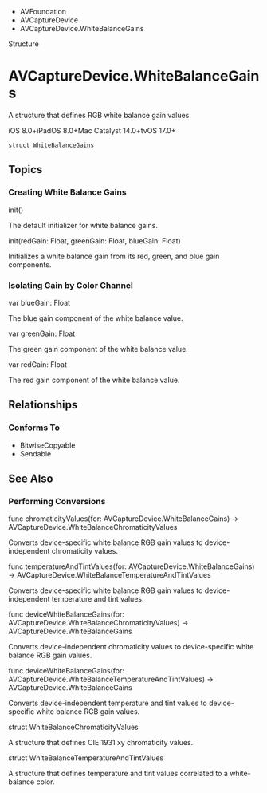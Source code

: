 

- AVFoundation
- AVCaptureDevice
-  AVCaptureDevice.WhiteBalanceGains 

Structure

# AVCaptureDevice.WhiteBalanceGains

A structure that defines RGB white balance gain values.

iOS 8.0+iPadOS 8.0+Mac Catalyst 14.0+tvOS 17.0+

``` source
struct WhiteBalanceGains
```

## Topics

### Creating White Balance Gains

init()

The default initializer for white balance gains.

init(redGain: Float, greenGain: Float, blueGain: Float)

Initializes a white balance gain from its red, green, and blue gain components.

### Isolating Gain by Color Channel

var blueGain: Float

The blue gain component of the white balance value.

var greenGain: Float

The green gain component of the white balance value.

var redGain: Float

The red gain component of the white balance value.

## Relationships

### Conforms To

- BitwiseCopyable
- Sendable

## See Also

### Performing Conversions

func chromaticityValues(for: AVCaptureDevice.WhiteBalanceGains) -> AVCaptureDevice.WhiteBalanceChromaticityValues

Converts device-specific white balance RGB gain values to device-independent chromaticity values.

func temperatureAndTintValues(for: AVCaptureDevice.WhiteBalanceGains) -> AVCaptureDevice.WhiteBalanceTemperatureAndTintValues

Converts device-specific white balance RGB gain values to device-independent temperature and tint values.

func deviceWhiteBalanceGains(for: AVCaptureDevice.WhiteBalanceChromaticityValues) -> AVCaptureDevice.WhiteBalanceGains

Converts device-independent chromaticity values to device-specific white balance RGB gain values.

func deviceWhiteBalanceGains(for: AVCaptureDevice.WhiteBalanceTemperatureAndTintValues) -> AVCaptureDevice.WhiteBalanceGains

Converts device-independent temperature and tint values to device-specific white balance RGB gain values.

struct WhiteBalanceChromaticityValues

A structure that defines CIE 1931 xy chromaticity values.

struct WhiteBalanceTemperatureAndTintValues

A structure that defines temperature and tint values correlated to a white-balance color.


